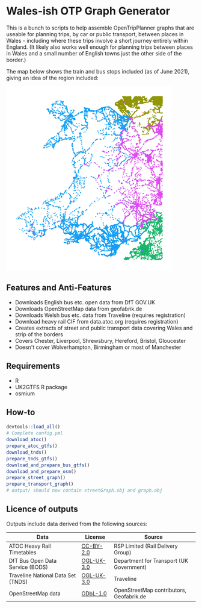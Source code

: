 # Wales-ish OTP Graph Generator

This is a bunch to scripts to help assemble OpenTripPlanner graphs that are useable for planning trips, by car or public transport, between places in Wales - including where these trips involve a short journey entirely within England. (It likely also works well enough for planning trips between places in Wales and a small number of English towns just the other side of the border.)

The map below shows the train and bus stops included (as of June 2021), giving an idea of the region included:

![Map of train and bus stops covered by Wales-ish region](map.png)


## Features and Anti-Features

- Downloads English bus etc. open data from DfT GOV.UK
- Downloads OpenStreetMap data from geofabrik.de
- Downloads Welsh bus etc. data from Traveline (requires registration)
- Download heavy rail CIF from data.atoc.org (requires registration)
- Creates extracts of street and public transport data covering Wales and strip of the borders
- Covers Chester, Liverpool, Shrewsbury, Hereford, Bristol, Gloucester
- Doesn't cover Wolverhampton, Birmingham or most of Manchester

## Requirements
- R
- UK2GTFS R package
- osmium

## How-to

```R
devtools::load_all()
# Complete config.yml
download_atoc()
prepare_atoc_gtfs()
download_tnds()
prepare_tnds_gtfs()
download_and_prepare_bus_gtfs()
download_and_prepare_osm()
prepare_street_graph()
prepare_transport_graph()
# output/ should now contain streetGraph.obj and graph.obj
```
## Licence of outputs

Outputs include data derived from the following sources:

| Data                       | License                                                                             | Source                                   |
|----------------------------|-------------------------------------------------------------------------------------|------------------------------------------|
| ATOC Heavy Rail Timetables | [CC-BY-2.0](https://creativecommons.org/licenses/by/2.0/uk/legalcode)    | RSP Limited (Rail Delivery Group)                              |
| DfT Bus Open Data Service (BODS) | [OGL-UK-3.0](https://www.nationalarchives.gov.uk/doc/open-government-licence/version/3/) | Department for Transport (UK Government)  |
| Traveline National Data Set (TNDS) | [OGL-UK-3.0](https://www.nationalarchives.gov.uk/doc/open-government-licence/version/3/) | Traveline  |
| OpenStreetMap data         | [ODbL-1.0](https://opendatacommons.org/licenses/odbl/)                                  | OpenStreetMap contributors, Geofabrik.de |


